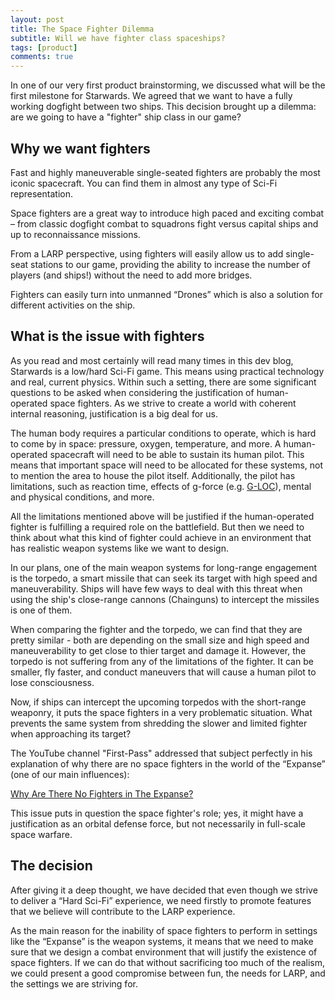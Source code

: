 ```yaml
---
layout: post
title: The Space Fighter Dilemma
subtitle: Will we have fighter class spaceships?
tags: [product]
comments: true
---
```

In one of our very first product brainstorming, we discussed what will be the first milestone for Starwards. We agreed that we want to have a fully working dogfight between two ships.
This decision brought up a dilemma: are we going to have a "fighter" ship class in our game? 

## Why we want fighters 
 Fast and highly maneuverable single-seated fighters are probably the most iconic spacecraft. You can find them in almost any type of Sci-Fi representation. 

 Space fighters are a great way to introduce high paced and exciting combat – from classic dogfight combat to squadrons fight versus capital ships and up to reconnaissance missions. 

 From a LARP perspective, using fighters will easily allow us to add single-seat stations to our game, providing the ability to increase the number of players (and ships!) without the need to add more bridges. 
 
 Fighters can easily turn into unmanned “Drones” which is also a solution for different activities on the ship. 

## What is the issue with fighters

As you read and most certainly will read many times in this dev blog, Starwards is a low/hard Sci-Fi game. This means using practical technology and real, current physics. Within such a setting, there are some significant questions to be asked when considering the justification of human-operated space fighters. As we strive to create a world with coherent internal reasoning, justification is a big deal for us. 

The human body requires a particular conditions to operate, which is hard to come by in space: pressure, oxygen, temperature, and more. A human-operated spacecraft will need to be able to sustain its human pilot. This means that important space will need to be allocated for these systems, not to mention the area to house the pilot itself. Additionally, the pilot has limitations, such as reaction time, effects of g-force (e.g. [G-LOC](https://www.youtube.com/watch?v=XqckN5OchAI)), mental and physical conditions, and more. 

All the limitations mentioned above will be justified if the human-operated fighter is fulfilling a required role on the battlefield. But then we need to think about what this kind of fighter could achieve in an environment that has realistic weapon systems like we want to design.

In our plans, one of the main weapon systems for long-range engagement is the torpedo, a smart missile that can seek its target with high speed and maneuverability. Ships will have few ways to deal with this threat when using the ship's close-range cannons (Chainguns) to intercept the missiles is one of them. 

When comparing the fighter and the torpedo, we can find that they are pretty similar - both are depending on the small size and high speed and maneuverability to get close to thier target and damage it. However, the torpedo is not suffering from any of the limitations of the fighter. It can be smaller, fly faster, and conduct maneuvers that will cause a human pilot to lose consciousness.

Now, if ships can intercept the upcoming torpedos with the short-range weaponry, it puts the space fighters in a very problematic situation. What prevents the same system from shredding the slower and limited fighter when approaching its target? 

The YouTube channel "First-Pass" addressed that subject perfectly in his explanation of why there are no space fighters in the world of the “Expanse” (one of our main influences):

[Why Are There No Fighters in The Expanse?](https://www.youtube.com/watch?v=t7_MIps_cAM)

This issue puts in question the space fighter's role; yes, it might have a justification as an orbital defense force, but not necessarily in full-scale space warfare.

## The decision
After giving it a deep thought, we have decided that even though we strive to deliver a “Hard Sci-Fi” experience, we need firstly to promote features that we believe will contribute to the LARP experience.

As the main reason for the inability of space fighters to perform in settings like the “Expanse” is the weapon systems, it means that we need to make sure that we design a combat environment that will justify the existence of space fighters. If we can do that without sacrificing too much of the realism, we could present a good compromise between fun, the needs for LARP, and the settings we are striving for.  

